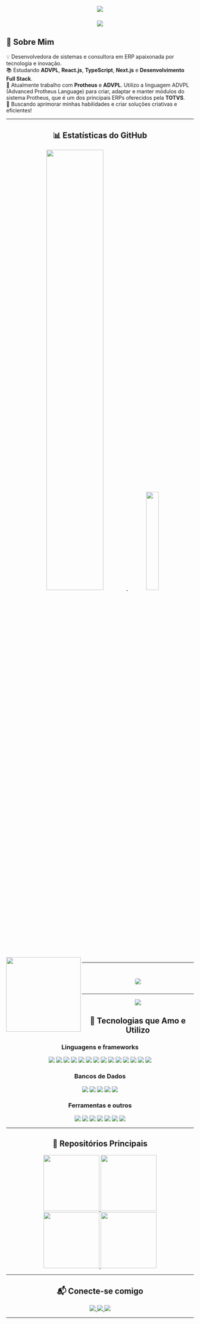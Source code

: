 <!-- Banner animado -->
<p align="center">
  <img src="https://readme-typing-svg.herokuapp.com?color=22CCB2&size=24&center=true&vCenter=true&width=500&lines=Olá!+Eu+sou+a+Natália+Salete!;Desenvolvedora+Full+Stack+💻;Amante+de+tecnologia+e+conhecimento!" />
</p>

<!-- Linha decorativa -->
<h3 align="center">
  <img src="https://raw.githubusercontent.com/andreasbm/readme/master/assets/lines/colored.png">
</h3>

<!-- Apresentação -->
## 👋 Sobre Mim
💡 Desenvolvedora de sistemas e consultora em ERP apaixonada por tecnologia e inovação.  
📚 Estudando **ADVPL**, **React.js**, **TypeScript**, **Next.js** e **Desenvolvimento Full Stack**.  
📍 Atualmente trabalho com **Protheus** e **ADVPL**.  Utilizo a linguagem ADVPL (Advanced Protheus Language) para criar, adaptar e manter módulos do sistema Protheus, que é um dos principais ERPs oferecidos pela **TOTVS**.   
🎯 Buscando aprimorar minhas habilidades e criar soluções criativas e eficientes!  

---

<!-- Estatísticas do GitHub -->
<h2 align="center">📊 Estatísticas do GitHub</h2>

<div align="center">
  <a href="https://github.com/natsalete">
    <img width="55%" src="https://github-readme-stats.vercel.app/api?username=natsalete&show_icons=true&theme=radical&count_private=true&include_all_commits=true" />
  </a>
  <a href="https://github.com/natsalete">
    <img width="26%" src="https://github-readme-stats.vercel.app/api/top-langs/?username=natsalete&langs_count=14&layout=compact&theme=radical" />
  </a>
</div>


<br>

<!-- Contador de visualizações do perfil -->
<img width="200px" align="left" src="https://komarev.com/ghpvc/?username=natsalete&style=flat-square&color=22CCB2">

<hr>

<br>

<!-- Exibe detalhes do perfil em forma de cartão -->
<div align="center">
  <img src="https://github-profile-summary-cards.vercel.app/api/cards/profile-details?username=natsalete&show_icons=true&theme=radical" style="border: 1px solid white; border-radius: 5px; margin: 10px;">
</div>

<hr>

<!-- Widget com detalhes adicionais do GitHub -->
<p align="center">
<img src="https://github-widgetbox.vercel.app/api/profile?username=natsalete&data=followers,repositories,stars,commits&theme=radical&title_color=000000">
</p>

<!-- Tecnologias -->
<h2 align="center">🚀 Tecnologias que Amo e Utilizo</h2>

<div align="center">
<h3>Linguagens e frameworks</h3>
  <!-- Linguagens e frameworks -->
  <img src="https://img.shields.io/badge/HTML5-E34F26?style=for-the-badge&logo=html5&logoColor=white" />
  <img src="https://img.shields.io/badge/CSS3-1572B6?style=for-the-badge&logo=css3&logoColor=white" />
  <img src="https://img.shields.io/badge/JavaScript-F7DF1E?style=for-the-badge&logo=javascript&logoColor=black" />
  <img src="https://img.shields.io/badge/TypeScript-3178C6?style=for-the-badge&logo=typescript&logoColor=white" />
  <img src="https://img.shields.io/badge/React-61DAFB?style=for-the-badge&logo=react&logoColor=black" />
  <img src="https://img.shields.io/badge/Next.js-000000?style=for-the-badge&logo=nextdotjs&logoColor=white" />
  <img src="https://img.shields.io/badge/Tailwind_CSS-06B6D4?style=for-the-badge&logo=tailwindcss&logoColor=white" />
  <img src="https://img.shields.io/badge/Bootstrap-7952B3?style=for-the-badge&logo=bootstrap&logoColor=white" />
  <img src="https://img.shields.io/badge/Node.js-339933?style=for-the-badge&logo=nodedotjs&logoColor=white" />
  <img src="https://img.shields.io/badge/PHP-777BB4?style=for-the-badge&logo=php&logoColor=white" />
  <img src="https://img.shields.io/badge/Java-007396?style=for-the-badge&logo=java&logoColor=white" />
  <img src="https://img.shields.io/badge/C-00599C?style=for-the-badge&logo=c&logoColor=white" />
  <img src="https://img.shields.io/badge/C++-00599C?style=for-the-badge&logo=cpp&logoColor=white" />
  <img src="https://img.shields.io/badge/Python-3776AB?style=for-the-badge&logo=python&logoColor=white" />

  <br>
<h3>Bancos de Dados</h3>
  <!-- Bancos de Dados -->
  <img src="https://img.shields.io/badge/MySQL-4479A1?style=for-the-badge&logo=mysql&logoColor=white" />
  <img src="https://img.shields.io/badge/PostgreSQL-4169E1?style=for-the-badge&logo=postgresql&logoColor=white" />
  <img src="https://img.shields.io/badge/MongoDB-47A248?style=for-the-badge&logo=mongodb&logoColor=white" />
  <img src="https://img.shields.io/badge/Oracle-F80000?style=for-the-badge&logo=oracle&logoColor=white" />
  <img src="https://img.shields.io/badge/SQL_Server-CC2927?style=for-the-badge&logo=microsoftsqlserver&logoColor=white" />

  <br>
<h3>Ferramentas e outros</h3>
  <!-- Ferramentas e outros -->
  <img src="https://img.shields.io/badge/Power_BI-F2C811?style=for-the-badge&logo=powerbi&logoColor=black" />
  <img src="https://img.shields.io/badge/KNIME-FFB000?style=for-the-badge&logo=dataiku&logoColor=black" />
  <img src="https://img.shields.io/badge/Arduino-00979D?style=for-the-badge&logo=arduino&logoColor=white" />
  <img src="https://img.shields.io/badge/Git-F05032?style=for-the-badge&logo=git&logoColor=white" />
  <img src="https://img.shields.io/badge/GitHub-181717?style=for-the-badge&logo=github&logoColor=white" />
  <img src="https://img.shields.io/badge/ADVPL-363636?style=for-the-badge&logo=totvs&logoColor=white" />
  <img src="https://img.shields.io/badge/TOTVS-007ACC?style=for-the-badge&logo=totvs&logoColor=white" />

</div>



---

<!-- Principais Repositórios -->
<h2 align="center">📌 Repositórios Principais</h2>

<div align="center">
  <a href="https://github.com/natsalete/desafios-de-codigo-do-beecrowd">
    <img height=150 src="https://github-readme-stats.vercel.app/api/pin/?username=natsalete&repo=desafios-de-codigo-do-beecrowd&theme=radical" />
  </a>
   <a href="https://github.com/natsalete/Projetinhos-com-HTML-CSS-e-JavaScript">
    <img height=150 src="https://github-readme-stats.vercel.app/api/pin/?username=natsalete&repo=Projetinhos-com-HTML-CSS-e-JavaScript&theme=radical" />
  </a>
  <br>
  <a href="https://github.com/natsalete/Minhas-Tarefas">
    <img height=150 src="https://github-readme-stats.vercel.app/api/pin/?username=natsalete&repo=Minhas-Tarefas&theme=radical" />
  </a>
  <a href="https://github.com/natsalete/L-Essence-Beaute-Loja-Virtual">
    <img height=150 src="https://github-readme-stats.vercel.app/api/pin/?username=natsalete&repo=L-Essence-Beaute-Loja-Virtual&theme=radical" />
  </a>
</div>

---

<!-- Contatos e Redes -->
<h2 align="center">📬 Conecte-se comigo</h2>

<p align="center">
  <a href="https://www.linkedin.com/in/natalia-salete-rodrigues/" target="_blank">
    <img src="https://img.shields.io/badge/-LinkedIn-%230077B5?style=for-the-badge&logo=linkedin&logoColor=white" />
  </a>
  <a href="mailto:natsalete14@gmail.com">
    <img src="https://img.shields.io/badge/-Gmail-D14836?style=for-the-badge&logo=gmail&logoColor=white" />
  </a>
  <a href="https://github.com/natsalete">
    <img src="https://img.shields.io/badge/GitHub-100000?style=for-the-badge&logo=github&logoColor=white" />
  </a>
</p>

---
